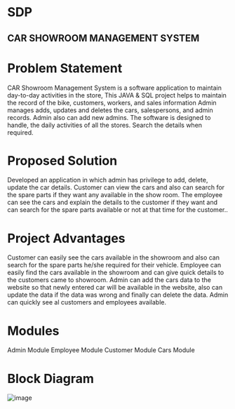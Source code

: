 # SDP
## CAR SHOWROOM MANAGEMENT SYSTEM

# Problem Statement
CAR Showroom Management System is a software application to maintain day-to-day activities in the store, This JAVA & SQL project helps to maintain the record of the bike, customers, workers, and sales
information Admin manages adds, updates and deletes the cars, salespersons, and admin records. Admin also can add new admins. The software is designed to handle, the daily activities of all the stores. Search the details when required.

# Proposed Solution

Developed an application in which admin has privilege to  add, delete, update the car details. Customer can view the cars and also can search for the spare parts if they want any available in the show room. The employee can see the cars and explain the details to the customer if they want and can search for the spare parts available  or not at that time for the customer..

# Project Advantages

Customer can easily see the cars available in the showroom and also can search for the spare parts he/she required for their vehicle. Employee can easily find the cars available in the showroom and can give quick details to the customers came to showroom. Admin can add the cars data to the website so that newly entered car will be available in the website, also can update the data if the data was wrong and finally can delete the data. Admin can quickly see al  customers and employees available.

# Modules

Admin Module
Employee Module
Customer Module
Cars Module

# Block Diagram

![image](https://user-images.githubusercontent.com/91371217/213347832-a5d51363-d2c2-4531-a2e6-3d1261ca403e.png)

